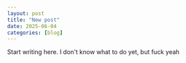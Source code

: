 ```yaml
---
layout: post
title: "New post"
date: 2025-06-04
categories: [blog]
---
```


Start writing here.
I don't know what to do yet, but fuck yeah
